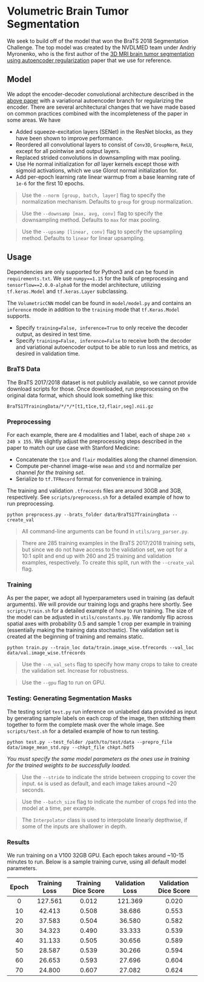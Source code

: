 # Volumetric Brain Tumor Segmentation
We seek to build off of the model that won the BraTS 2018 Segmentation Challenge. The top model was created by the NVDLMED team under Andriy Myronenko, who is the first author of the [3D MRI brain tumor segmentation using autoencoder regularization](https://arxiv.org/pdf/1810.11654.pdf) paper that we use for reference.

## Model
We adopt the encoder-decoder convolutional architecture described in the [above paper](https://arxiv.org/pdf/1810.11654.pdf) with a variational autoencoder branch for regularizing the encoder. There are several architectural changes that we have made based on common practices combined with the incompleteness of the paper in some areas. We have
 - Added squeeze-excitation layers (SENet) in the ResNet blocks, as they have been shown to improve performance.
 - Reordered all convolutional layers to consist of `Conv3D`, `GroupNorm`, `ReLU`, except for all pointwise and output layers.
 - Replaced strided convolutions in downsampling with max pooling.
 - Use He normal initialization for *all* layer kernels except those with sigmoid activations, which we use Glorot normal initialization for.
 - Add per-epoch learning rate linear warmup from a base learning rate of `1e-6` for the first 10 epochs.

> Use the `--norm [group, batch, layer]` flag to specify the normalization mechanism. Defaults to `group` for group normalization.

> Use the `--downsamp [max, avg, conv]` flag to specify the downsampling method. Defaults to `max` for max pooling.

> Use the `--upsamp [linear, conv]` flag to specify the upsampling method. Defaults to `linear` for linear upsampling.

## Usage
Dependencies are only supported for Python3 and can be found in `requirements.txt`. We use `numpy==1.15` for the bulk of preprocessing and `tensorflow==2.0.0-alpha0` for the model architecture, utilizing `tf.keras.Model` and `tf.keras.Layer` subclassing.

The `VolumetricCNN` model can be found in `model/model.py` and contains an `inference` mode in addition to the `training` mode that `tf.Keras.Model` supports.
 - Specify `training=False, inference=True` to only receive the decoder output, as desired in test time.
 - Specify `training=False, inference=False` to receive both the decoder and variational autoencoder output to be able to run loss and metrics, as desired in validation time.

### BraTS Data
The BraTS 2017/2018 dataset is not publicly available, so we cannot provide download scripts for those. Once downloaded, run preprocessing on the original data format, which should look something like this:
```
BraTS17TrainingData/*/*/*[t1,t1ce,t2,flair,seg].nii.gz
```

### Preprocessing
For each example, there are 4 modalities and 1 label, each of shape `240 x 240 x 155`. We slightly adjust the preprocessing steps described in the paper to match our use case with Stanford Medicine:
 - Concatenate the `t1ce` and `flair` modalities along the channel dimension.
 - Compute per-channel image-wise `mean` and `std` and normalize per channel *for the training set*.
 - Serialize to `tf.TFRecord` format for convenience in training.

The training and validation `.tfrecords` files are around 30GB and 3GB, respectively. See `scripts/preprocess.sh` for a detailed example of how to run preprocessing.
```
python preprocess.py --brats_folder data/BraTS17TrainingData --create_val
```

> All command-line arguments can be found in `utils/arg_parser.py`.

> There are 285 training examples in the BraTS 2017/2018 training sets, but since we do not have access to the validation set, we opt for a 10:1 split and end up with 260 and 25 training and validation examples, respectively. To create this split, run with the `--create_val` flag.

### Training
As per the paper, we adopt all hyperparameters used in training (as default arguments). We will provide our training logs and graphs here shortly. See `scripts/train.sh` for a detailed example of how to run training. The size of the model can be adjusted in `utils/constants.py`. We randomly flip across spatial axes with probability 0.5 and sample 1 crop per example in training (essentially making the training data stochastic). The validation set is created at the beginning of training and remains static.
```
python train.py --train_loc data/train.image_wise.tfrecords --val_loc data/val.image_wise.tfrecords
```

> Use the `--n_val_sets` flag to specify how many crops to take to create the validation set. Increase for robustness.

> Use the `--gpu` flag to run on GPU.

### Testing: Generating Segmentation Masks
The testing script `test.py` run inference on unlabeled data provided as input by generating sample labels on each crop of the image, then stitching them together to form the complete mask over the whole image. See `scripts/test.sh` for a detailed example of how to run testing.
```
python test.py --test_folder /path/to/test/data --prepro_file data/image_mean_std.npy --chkpt_file chkpt.hdf5
```
*You must specify the same model parameters as the ones use in training for the trained weights to be successfully loaded.*

> Use the `--stride` to indicate the stride between cropping to cover the input. `64` is used as default, and each image takes around ~20 seconds.

> Use the `--batch_size` flag to indicate the number of crops fed into the model at a time, per example.

> The `Interpolator` class is used to interpolate linearly depthwise, if some of the inputs are shallower in depth.

### Results
We run training on a V100 32GB GPU. Each epoch takes around ~10-15 minutes to run. Below is a sample training curve, using all default model parameters.

|Epoch|Training Loss|Training Dice Score|Validation Loss|Validation Dice Score|
|:---:|:-----------:|:-----------------:|:-------------:|:-------------------:|
|0    |127.561      |0.012              |121.369        |0.020                |
|10   |42.413       |0.508              |38.686         |0.553                |
|20   |37.583       |0.504              |36.580         |0.582                |
|30   |34.323       |0.490              |33.333         |0.539                |
|40   |31.133       |0.505              |30.656         |0.589                |
|50   |28.587       |0.539              |30.266         |0.594                |
|60   |26.653       |0.593              |27.696         |0.604                |
|70   |24.800       |0.607              |27.082         |0.624                |

